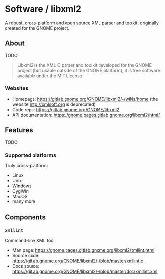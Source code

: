 # Software / libxml2

A robust, cross-platform and open source XML parser and toolkit, originally created for the GNOME project.

## About

TODO

> Libxml2 is the XML C parser and toolkit developed for the GNOME project (but usable outside of the GNOME platform), it is free software available under the MIT License

### Websites

- Homepage: <https://gitlab.gnome.org/GNOME/libxml2/-/wikis/home>
  (the website <http://xmlsoft.org> is deprecated)
- Code repo: <https://gitlab.gnome.org/GNOME/libxml2>
- API documentation: <https://gnome.pages.gitlab.gnome.org/libxml2/html/>

## Features

TODO

### Supported platforms

Truly cross-platform:

- Linux
- Unix
- Windows
- CygWin
- MacOS
- many more

## Components

### `xmllint`

Command-line XML tool.

- Man page: <https://gnome.pages.gitlab.gnome.org/libxml2/xmllint.html>
- Source code: <https://gitlab.gnome.org/GNOME/libxml2/-/blob/master/xmllint.c>
- Docs source: <https://gitlab.gnome.org/GNOME/libxml2/-/blob/master/doc/xmllint.xml>
